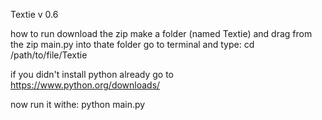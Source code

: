 Textie v 0.6

how to run download the zip make a folder (named Textie) and drag from the zip main.py into thate folder go to terminal and type: cd /path/to/file/Textie

if you didn't install python already go to https://www.python.org/downloads/

now run it withe: python main.py
